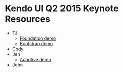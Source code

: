 # Kendo UI Q2 2015 Keynote Resources

* TJ
    * [Foundation demo](foundation_bootstrap_demos/foundation/index.html)
    * [Bootstrap demo](foundation_bootstrap_demos/bootstrap/index.html)
* Cody
* Jen
    * [Adaptive demo](adaptive_demos/worldcupfan/app/index.html)
* John